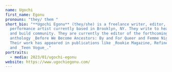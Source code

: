 ```yaml
---
name: Ugochi
first_name: Egonu
pronouns: "they/ them "
short_bio: "**Ugochi Egonu** (they/she) is a freelance writer, editor, and
  performance artist currently based in Brooklyn, NY. They write to heal, learn
  and build community. They are currently the editor of the forthcoming
  anthology _Before We Become Ancestors: By and For Queer and Femme Nigerians_.
  Their work has appeared in publications like _Rookie Magazine, Refinery29,_
  and _Teen Vogue_."
portraits:
  - media: 2023/01/ugochi-egonu
website: https://www.ugochiegonu.com/
---
```

